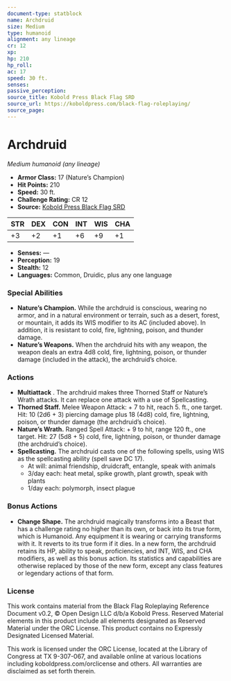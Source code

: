 ```yaml
---
document-type: statblock
name: Archdruid
size: Medium
type: humanoid
alignment: any lineage
cr: 12
xp: 
hp: 210
hp_roll: 
ac: 17
speed: 30 ft.
senses: 
passive_perception: 
source_title: Kobold Press Black Flag SRD
source_url: https://koboldpress.com/black-flag-roleplaying/
source_page: 
---
```


# Archdruid

*Medium humanoid (any lineage)*

- **Armor Class:** 17 (Nature’s Champion)
- **Hit Points:** 210
- **Speed:** 30 ft.
- **Challenge Rating:** CR 12
- **Source:** [Kobold Press Black Flag SRD](https://koboldpress.com/black-flag-roleplaying/)

| STR | DEX | CON | INT | WIS | CHA |
| --- | --- | --- | --- | --- | --- |
| +3 | +2 | +1 | +6 | +9 | +1 |

- **Senses:** —
- **Perception:** 19
- **Stealth:** 12
- **Languages:** Common, Druidic, plus any one language

### Special Abilities

- **Nature’s Champion.** While the archdruid is conscious, wearing no armor, and in a natural environment or terrain, such as a desert, forest, or mountain, it adds its WIS modifier to its AC (included above). In addition, it is resistant to cold, fire, lightning, poison, and thunder damage.
- **Nature’s Weapons.** When the archdruid hits with any weapon, the weapon deals an extra 4d8 cold, fire, lightning, poison, or thunder damage (included in the attack), the archdruid’s choice.

### Actions

- **Multiattack** . The archdruid makes three Thorned Staff or Nature’s Wrath attacks. It can replace one attack with a use of Spellcasting.
- **Thorned Staff.** Melee Weapon Attack: + 7 to hit, reach 5. ft., one target. Hit: 10 (2d6 + 3) piercing damage plus 18 (4d8) cold, fire, lightning, poison, or thunder damage (the archdruid’s choice).
- **Nature’s Wrath.** Ranged Spell Attack: + 9 to hit, range 120 ft., one target. Hit: 27 (5d8 + 5) cold, fire, lightning, poison, or thunder damage (the archdruid’s choice).
- **Spellcasting.** The archdruid casts one of the following spells, using WIS as the spellcasting ability (spell save DC 17).
	- At will: animal friendship, druidcraft, entangle, speak with animals
	- 3/day each: heat metal, spike growth, plant growth, speak with plants
	- 1/day each: polymorph, insect plague

### Bonus Actions

- **Change Shape.** The archdruid magically transforms into a Beast that has a challenge rating no higher than its own, or back into its true form, which is Humanoid. Any equipment it is wearing or carrying transforms with it. It reverts to its true form if it dies. In a new form, the archdruid retains its HP, ability to speak, proficiencies, and INT, WIS, and CHA modifiers, as well as this bonus action. Its statistics and capabilities are otherwise replaced by those of the new form, except any class features or legendary actions of that form.

### License

This work contains material from the Black Flag Roleplaying Reference Document v0.2, © Open Design LLC d/b/a Kobold Press. Reserved Material elements in this product include all elements designated as Reserved Material under the ORC License. This product contains no Expressly Designated Licensed Material.

This work is licensed under the ORC License, located at the Library of Congress at TX 9-307-067, and available online at various locations including koboldpress.com/orclicense and others. All warranties are disclaimed as set forth therein.
